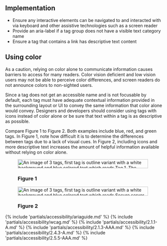 ## Implementation

- Ensure any interactive elements can be navigated to and interacted with via 
  keyboard and other assistive technologies such as a screen reader
- Provide an aria-label if a tag group does not have a visible text category 
  name
- Ensure a tag that contains a link has descriptive text content

## Using color
As a caution, relying on color alone to communicate information causes barriers 
to access for many readers. Color vision deficient and low vision users may not 
be able to perceive color differences, and screen readers do not announce colors 
to non-sighted users.

Since a tag does not get an accessible name and is not focusable by default, 
each tag must have adequate contextual information provided in the surrounding 
layout or UI to convey the same information that color alone would convey. 
Designers and developers should consider using tags with icons instead of color 
alone or be sure that text within a tag is as descriptive as possible.

Compare Figure 1 to Figure 2. Both examples include blue, red, and green tags. 
In Figure 1, note how difficult it is to determine the differences between tags 
due to a lack of visual cues. In Figure 2, including icons and more descriptive 
text increases the amount of helpful information available without relying on 
color alone.

<div class="grid xs-two-columns">
  <figure>
    <uxdot-example width-adjustment="418px">
      <img src="../tag-a11y-using-color-fig-1.svg"
        alt="An image of 3 tags, first tag is outline variant with a white background and blue colored text which reads Tag 1.  The second tag is outline variant with white background and red colored text which reads Tag 2. The third tag is an outline variant with white background and green colored text which reads Tag 3."
        width="418"
        height="29">
    </uxdot-example>
    <figcaption><h3>Figure 1</h3></figcaption>
  </figure>
  <figure>
    <uxdot-example width-adjustment="418px">
      <img src="../tag-a11y-using-color-fig-2.svg"
        alt="An image of 3 tags, first tag is outline variant with a white background and blue colored text which reads Secure server and has a blue padlock icon.  The second tag is outline variant with white background and red colored text which reads critical error and has a red circle with an exclamation point icon The third tag is an outline variant with white background and green colored text which reads signed successfully and has a green circle icon with a check mark."
        width="418"
        height="29">
    </uxdot-example>
    <figcaption><h3>Figure 2</h3></figcaption>
  </figure>
</div>

{% include 'partials/accessibility/ariaguide.md' %}
{% include 'partials/accessibility/wcag.md' %}
{% include 'partials/accessibility/2.1.1-A.md' %}
{% include 'partials/accessibility/2.1.3-AAA.md' %}
{% include 'partials/accessibility/2.4.3-A.md' %}
{% include 'partials/accessibility/2.5.5-AAA.md' %}

